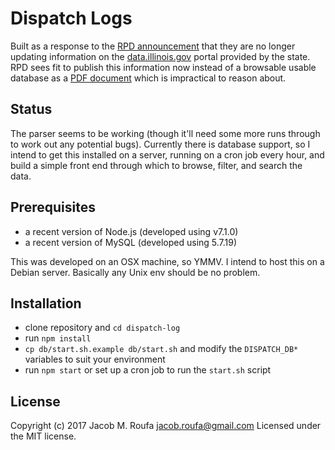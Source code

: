 # Dispatch Logs

Built as a response to the [RPD announcement](https://rockfordil.gov/wp-content/uploads/2016/11/Rockford-Police-Announce-72-Hour-Dispatch-Call-Log-Update.pdf) that they are no longer updating information on the [data.illinois.gov](https://data.illinois.gov/dataset/639rockford_police_department_72_hour_dispatch_call_log) portal provided by the state. RPD sees fit to publish this information now instead of a browsable usable database as a [PDF document](http://oldweb.rockfordil.gov/PDReports/72-Hour%20CFS%20Log.pdf) which is impractical to reason about.

## Status

The parser seems to be working (though it'll need some more runs through to work out any potential bugs). Currently there is database support, so I intend to get this installed on a server, running on a cron job every hour, and build a simple front end through which to browse, filter, and search the data.

## Prerequisites

* a recent version of Node.js (developed using v7.1.0)
* a recent version of MySQL (developed using 5.7.19)

This was developed on an OSX machine, so YMMV. I intend to host this on a Debian server. Basically any Unix env should be no problem.

## Installation

* clone repository and `cd dispatch-log`
* run `npm install`
* `cp db/start.sh.example db/start.sh` and modify the `DISPATCH_DB*` variables to suit your environment
* run `npm start` or set up a cron job to run the `start.sh` script

## License

Copyright (c) 2017 Jacob M. Roufa jacob.roufa@gmail.com Licensed under the MIT license.
